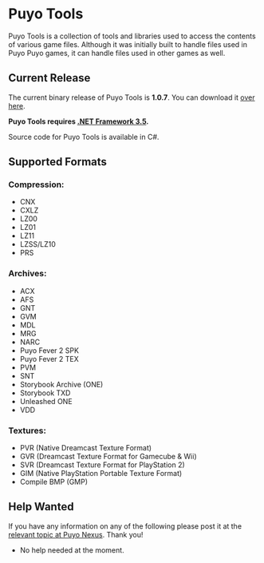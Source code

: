 Puyo Tools
=========

Puyo Tools is a collection of tools and libraries used to access the contents of various game files. Although it was initially built to handle files used in Puyo Puyo games, it can handle files used in other games as well.

## Current Release

The current binary release of Puyo Tools is **1.0.7**. You can download it [over here](https://code.google.com/p/puyotools/downloads/list).

**Puyo Tools requires [.NET Framework 3.5](http://www.microsoft.com/downloads/details.aspx?FamilyId=333325FD-AE52-4E35-B531-508D977D32A6&displaylang=en).**

Source code for Puyo Tools is available in C#.

## Supported Formats
### Compression:
  * CNX
  * CXLZ
  * LZ00
  * LZ01
  * LZ11
  * LZSS/LZ10
  * PRS

### Archives:
  * ACX
  * AFS
  * GNT
  * GVM
  * MDL
  * MRG
  * NARC
  * Puyo Fever 2 SPK
  * Puyo Fever 2 TEX
  * PVM
  * SNT
  * Storybook Archive (ONE)
  * Storybook TXD
  * Unleashed ONE
  * VDD

### Textures:
  * PVR (Native Dreamcast Texture Format)
  * GVR (Dreamcast Texture Format for Gamecube & Wii)
  * SVR (Dreamcast Texture Format for PlayStation 2)
  * GIM (Native PlayStation Portable Texture Format)
  * Compile BMP (GMP)

## Help Wanted
If you have any information on any of the following please post it at the [relevant topic at Puyo Nexus](http://www.puyonexus.net/forum/viewtopic.php?f=7&t=393). Thank you!
  * No help needed at the moment.
